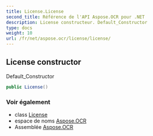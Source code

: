 ```yaml
---
title: License.License
second_title: Référence de l'API Aspose.OCR pour .NET
description: License constructeur. Default_Constructor
type: docs
weight: 10
url: /fr/net/aspose.ocr/license/license/
---
```

## License constructor

Default_Constructor

```csharp
public License()
```

### Voir également

* class [License](../)
* espace de noms [Aspose.OCR](../../license/)
* Assemblée [Aspose.OCR](../../../)



